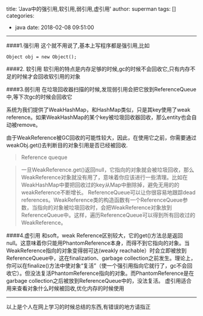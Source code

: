 title: 'Java中的强引用,软引用,弱引用,虚引用'
author: superman
tags: []
categories:
  - java
date: 2018-02-08 09:51:00
---
####1.强引用
这个就不用说了,基本上写程序都是强引用,比如
```
Object obj = new Object();
```
####2. 软引用
软引用的特点是内存足够的时候,gc的时候不会回收它,只有内存不足的时候才会回收软引用的对象

####3.弱引用
在垃圾回收器扫描的时候,发现弱引用会把它放到ReferenceQueue中,等下次gc的时候会回收它
<!--more-->

系统为我们提供了WeakHashMap，和HashMap类似，只是其key使用了weak reference。如果WeakHashMap的某个key被垃圾回收器回收，那么entity也会自动被remove。

由于WeakReference被GC回收的可能性较大，因此，在使用它之前，你需要通过weakObj.get()去判断目的对象引用是否已经被回收.

> Reference queque

> 一旦WeakReference.get()返回null，它指向的对象就会被垃圾回收，那么WeakReference对象就没有用了，意味着你应该进行一些清理。比如在WeakHashMap中要把回收过的key从Map中删除掉，避免无用的的weakReference不断增长。
ReferenceQueue可以让你很容易地跟踪dead references。WeakReference类的构造函数有一个ReferenceQueue参数，当指向的对象被垃圾回收时，会把WeakReference对象放到ReferenceQueue中。这样，遍历ReferenceQueue可以得到所有回收过的WeakReference。

####4.虚引用
和soft，weak Reference区别较大，它的get()方法总是返回null。这意味着你只能用PhantomReference本身，而得不到它指向的对象。当WeakReference指向的对象变得弱可达(weakly reachable）时会立即被放到ReferenceQueue中，这在finalization、garbage collection之前发生。理论上，你可以在finalize()方法中使对象“复活”（使一个强引用指向它就行了，gc不会回收它）。但没法复活PhantomReference指向的对象。而PhantomReference是在garbage collection之后被放到ReferenceQueue中的，没法复活。
虚引用适合用来查看对象什么时候被回收,优化内存的时候使用

---

以上是个人在网上学习的时候总结的东西,有错误的地方请指正
